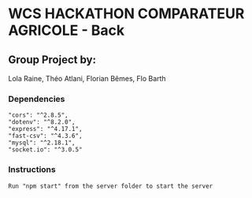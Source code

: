 # WCS HACKATHON COMPARATEUR AGRICOLE - Back

## Group Project by:
Lola Raine, Théo Atlani, Florian Bêmes, Flo Barth

### Dependencies
    "cors": "^2.8.5",
    "dotenv": "^8.2.0",
    "express": "^4.17.1",
    "fast-csv": "^4.3.6",
    "mysql": "^2.18.1",
    "socket.io": "^3.0.5"

### Instructions
    Run "npm start" from the server folder to start the server